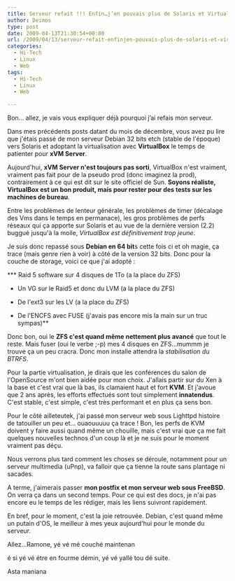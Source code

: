 ```yaml
---
title: Serveur refait !!! Enfin…j’en pouvais plus de Solaris et VirtualBox
author: Deimos
type: post
date: 2009-04-13T21:30:54+00:00
url: /2009/04/13/serveur-refait-enfinjen-pouvais-plus-de-solaris-et-virtualbox/
categories:
  - Hi-Tech
  - Linux
  - Web
tags:
  - Hi-Tech
  - Linux
  - Web

---
```


Bon… allez, je vais vous expliquer déjà pourquoi j’ai refais mon serveur.

Dans mes précédents posts datant du mois de décembre, vous avez pu lire que j'étais passé de mon serveur Debian 32 bits etch (stable de l'époque) vers Solaris et adoptant la virtualisation avec **VirtualBox** le temps de patienter pour **xVM Server**.

Aujourd'hui, **xVM Server n'est toujours pas sorti**, VirtualBox n'est vraiment, vraiment pas fait pour de la pseudo prod (donc imaginez la prod), contrairement à ce qui est dit sur le site officiel de Sun. **Soyons réaliste, VirtualBox est un bon produit, mais pour rester pour des tests sur les machines de bureau**.

Entre les problèmes de lenteur générale, les problèmes de timer (décalage des Vms dans le temps en permanace), les gros problèmes de perfs réseaux qui ça apporte sur Solaris et au vue de la dernière version (2.2) buggué jusqu'à la moile, _VirtualBox est définitivement trop jeune_.

Je suis donc repassé sous **Debian en 64 bit**s cette fois ci et oh magie, ça trace (mais genre rien à voir) à côté de la version 32 bits. Donc pour la couche de storage, voici ce que j'ai adopté :
  
*** Raid 5 software sur 4 disques de 1To (a la place du ZFS)
  
* Un VG sur le Raid5 et donc du LVM (a la place du ZFS)
  
* De l'ext3 sur les LV (a la place du ZFS)
  
* De l'ENCFS avec FUSE (j'avais pas encore mis la main sur un truc sympas)**
  
Donc bon, oui le **ZFS c'est quand même nettement plus avancé** que tout le reste. Mais fuser (oui le verbe ;-p) mes 4 disques en ZFS...mummm je trouve ça un peu cracra. Donc mon installe attendra la _stabilisation du BTRFS_.

Pour la partie virtualisation, je dirais que les conférences du salon de l'OpenSource m'ont bien aidée pour mon choix. J'allais partir sur du Xen à la base et c'est vrai que là bas, ils clamaient haut et fort **KVM**. Et j'avoue que 2 ans après, les efforts effectués sont tout simplement **innatendus**. C'est stable, c'est simple, c'est très performant et en plus ça sens bon.

Pour le côté ailleteutek, j'ai passé mon serveur web sous Lighttpd histoire de tatouiller un peu et... ouaouuuuu ça trace ! Bon, les perfs de KVM doivent y faire aussi quand même un chouille, mais c'est vrai que ça me fait quelques nouvelles technos d'un coup là et je ne suis pour le moment vraiment pas déçu.

Nous verrons plus tard comment les choses se déroule, notamment pour un serveur multimedia (uPnp), va falloir que ça tienne la route sans plantage ni sacades.

A terme, j'aimerais passer **mon postfix et mon serveur web sous FreeBSD**. On verra ça dans un second temps. Pour ce qui est des docs, je n'ai pas encore eu le temps de les rédiger, mais les liens suivront rapidement.

En bref, pour le moment, c'est la joie retrouvée. Debian, c'est quand même un putain d'OS, le meilleur à mes yeux aujourd'hui pour le monde du serveur.

Allez...Ramone, yé vé mé couché maintenan
  
é si yé vé étre en fourme démin, yé vé yallé tou dé suite.

Asta maniana

